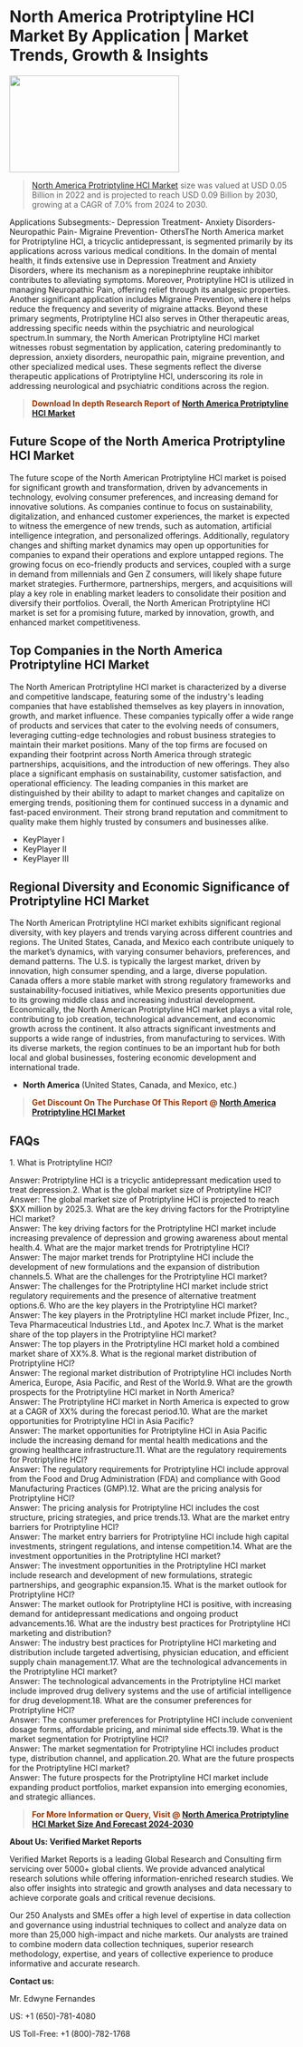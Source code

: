 <p><h1>North America Protriptyline HCl Market By Application | Market Trends, Growth & Insights</h1><p><img class="aligncenter size-medium wp-image-105565" src="https://ffe5etoiles.com/wp-content/uploads/2025/01/MST7-300x171.png" alt="" width="300" height="171" /></p><blockquote><p><a href="https://www.verifiedmarketreports.com/download-sample/?rid=71438&utm_source=Github-NA&utm_medium=384" target="_blank">North America Protriptyline HCl Market</a> size was valued at USD 0.05 Billion in 2022 and is projected to reach USD 0.09 Billion by 2030, growing at a CAGR of 7.0% from 2024 to 2030.</p></blockquote>Applications Subsegments:- Depression Treatment- Anxiety Disorders- Neuropathic Pain- Migraine Prevention- OthersThe North America market for Protriptyline HCl, a tricyclic antidepressant, is segmented primarily by its applications across various medical conditions. In the domain of mental health, it finds extensive use in Depression Treatment and Anxiety Disorders, where its mechanism as a norepinephrine reuptake inhibitor contributes to alleviating symptoms. Moreover, Protriptyline HCl is utilized in managing Neuropathic Pain, offering relief through its analgesic properties. Another significant application includes Migraine Prevention, where it helps reduce the frequency and severity of migraine attacks. Beyond these primary segments, Protriptyline HCl also serves in Other therapeutic areas, addressing specific needs within the psychiatric and neurological spectrum.In summary, the North American Protriptyline HCl market witnesses robust segmentation by application, catering predominantly to depression, anxiety disorders, neuropathic pain, migraine prevention, and other specialized medical uses. These segments reflect the diverse therapeutic applications of Protriptyline HCl, underscoring its role in addressing neurological and psychiatric conditions across the region.</p><blockquote><p><span style="color: #993300;"><strong>Download In depth Research Report of <a href="https://www.verifiedmarketreports.com/download-sample/?rid=71438&utm_source=Github-NA&utm_medium=384">North America Protriptyline HCl Market</a></strong></span></p></blockquote><h2>Future Scope of the North America Protriptyline HCl Market</h2><p>The future scope of the North American Protriptyline HCl market is poised for significant growth and transformation, driven by advancements in technology, evolving consumer preferences, and increasing demand for innovative solutions. As companies continue to focus on sustainability, digitalization, and enhanced customer experiences, the market is expected to witness the emergence of new trends, such as automation, artificial intelligence integration, and personalized offerings. Additionally, regulatory changes and shifting market dynamics may open up opportunities for companies to expand their operations and explore untapped regions. The growing focus on eco-friendly products and services, coupled with a surge in demand from millennials and Gen Z consumers, will likely shape future market strategies. Furthermore, partnerships, mergers, and acquisitions will play a key role in enabling market leaders to consolidate their position and diversify their portfolios. Overall, the North American Protriptyline HCl market is set for a promising future, marked by innovation, growth, and enhanced market competitiveness.</p><h2>Top Companies in the North America Protriptyline HCl Market</h2><p>The North American Protriptyline HCl market is characterized by a diverse and competitive landscape, featuring some of the industry's leading companies that have established themselves as key players in innovation, growth, and market influence. These companies typically offer a wide range of products and services that cater to the evolving needs of consumers, leveraging cutting-edge technologies and robust business strategies to maintain their market positions. Many of the top firms are focused on expanding their footprint across North America through strategic partnerships, acquisitions, and the introduction of new offerings. They also place a significant emphasis on sustainability, customer satisfaction, and operational efficiency. The leading companies in this market are distinguished by their ability to adapt to market changes and capitalize on emerging trends, positioning them for continued success in a dynamic and fast-paced environment. Their strong brand reputation and commitment to quality make them highly trusted by consumers and businesses alike.</p><p><ul><li>KeyPlayer I </li><li> KeyPlayer II </li><li> KeyPlayer III</li></ul></p><h2>Regional Diversity and Economic Significance of Protriptyline HCl Market</h2><p>The North American Protriptyline HCl market exhibits significant regional diversity, with key players and trends varying across different countries and regions. The United States, Canada, and Mexico each contribute uniquely to the market’s dynamics, with varying consumer behaviors, preferences, and demand patterns. The U.S. is typically the largest market, driven by innovation, high consumer spending, and a large, diverse population. Canada offers a more stable market with strong regulatory frameworks and sustainability-focused initiatives, while Mexico presents opportunities due to its growing middle class and increasing industrial development. Economically, the North American Protriptyline HCl market plays a vital role, contributing to job creation, technological advancement, and economic growth across the continent. It also attracts significant investments and supports a wide range of industries, from manufacturing to services. With its diverse markets, the region continues to be an important hub for both local and global businesses, fostering economic development and international trade.</p><ul> <li><strong>North America</strong> (United States, Canada, and Mexico, etc.)</li></ul><blockquote><p><span style="color: #993300;"><strong>Get Discount On The Purchase Of This Report @ <a href="https://www.verifiedmarketreports.com/ask-for-discount/?rid=71438&utm_source=Github-NA&utm_medium=384">North America Protriptyline HCl Market</a></strong></span></p></blockquote><h2>FAQs</h2><p>1. What is Protriptyline HCl?</div><div>Answer: Protriptyline HCl is a tricyclic antidepressant medication used to treat depression.2. What is the global market size of Protriptyline HCl?</div><div>Answer: The global market size of Protriptyline HCl is projected to reach $XX million by 2025.3. What are the key driving factors for the Protriptyline HCl market?</div><div>Answer: The key driving factors for the Protriptyline HCl market include increasing prevalence of depression and growing awareness about mental health.4. What are the major market trends for Protriptyline HCl?</div><div>Answer: The major market trends for Protriptyline HCl include the development of new formulations and the expansion of distribution channels.5. What are the challenges for the Protriptyline HCl market?</div><div>Answer: The challenges for the Protriptyline HCl market include strict regulatory requirements and the presence of alternative treatment options.6. Who are the key players in the Protriptyline HCl market?</div><div>Answer: The key players in the Protriptyline HCl market include Pfizer, Inc., Teva Pharmaceutical Industries Ltd., and Apotex Inc.7. What is the market share of the top players in the Protriptyline HCl market?</div><div>Answer: The top players in the Protriptyline HCl market hold a combined market share of XX%.8. What is the regional market distribution of Protriptyline HCl?</div><div>Answer: The regional market distribution of Protriptyline HCl includes North America, Europe, Asia Pacific, and Rest of the World.9. What are the growth prospects for the Protriptyline HCl market in North America?</div><div>Answer: The Protriptyline HCl market in North America is expected to grow at a CAGR of XX% during the forecast period.10. What are the market opportunities for Protriptyline HCl in Asia Pacific?</div><div>Answer: The market opportunities for Protriptyline HCl in Asia Pacific include the increasing demand for mental health medications and the growing healthcare infrastructure.11. What are the regulatory requirements for Protriptyline HCl?</div><div>Answer: The regulatory requirements for Protriptyline HCl include approval from the Food and Drug Administration (FDA) and compliance with Good Manufacturing Practices (GMP).12. What are the pricing analysis for Protriptyline HCl?</div><div>Answer: The pricing analysis for Protriptyline HCl includes the cost structure, pricing strategies, and price trends.13. What are the market entry barriers for Protriptyline HCl?</div><div>Answer: The market entry barriers for Protriptyline HCl include high capital investments, stringent regulations, and intense competition.14. What are the investment opportunities in the Protriptyline HCl market?</div><div>Answer: The investment opportunities in the Protriptyline HCl market include research and development of new formulations, strategic partnerships, and geographic expansion.15. What is the market outlook for Protriptyline HCl?</div><div>Answer: The market outlook for Protriptyline HCl is positive, with increasing demand for antidepressant medications and ongoing product advancements.16. What are the industry best practices for Protriptyline HCl marketing and distribution?</div><div>Answer: The industry best practices for Protriptyline HCl marketing and distribution include targeted advertising, physician education, and efficient supply chain management.17. What are the technological advancements in the Protriptyline HCl market?</div><div>Answer: The technological advancements in the Protriptyline HCl market include improved drug delivery systems and the use of artificial intelligence for drug development.18. What are the consumer preferences for Protriptyline HCl?</div><div>Answer: The consumer preferences for Protriptyline HCl include convenient dosage forms, affordable pricing, and minimal side effects.19. What is the market segmentation for Protriptyline HCl?</div><div>Answer: The market segmentation for Protriptyline HCl includes product type, distribution channel, and application.20. What are the future prospects for the Protriptyline HCl market?</div><div>Answer: The future prospects for the Protriptyline HCl market include expanding product portfolios, market expansion into emerging economies, and strategic alliances.</p><blockquote><p><span style="color: #993300;"><strong>For More Information or Query, Visit @ <a href="https://www.verifiedmarketreports.com/product/protriptyline-hcl-market-insights-2019-global-and-chinese-analysis-and-forecast-to-2024/">North America Protriptyline HCl Market Size And Forecast 2024-2030</a></strong></span></p></blockquote><p><strong>About Us: Verified Market Reports</strong></p><p>Verified Market Reports is a leading Global Research and Consulting firm servicing over 5000+ global clients. We provide advanced analytical research solutions while offering information-enriched research studies. We also offer insights into strategic and growth analyses and data necessary to achieve corporate goals and critical revenue decisions.</p><p>Our 250 Analysts and SMEs offer a high level of expertise in data collection and governance using industrial techniques to collect and analyze data on more than 25,000 high-impact and niche markets. Our analysts are trained to combine modern data collection techniques, superior research methodology, expertise, and years of collective experience to produce informative and accurate research.</p><p><strong>Contact us:</strong></p><p>Mr. Edwyne Fernandes</p><p>US: +1 (650)-781-4080</p><p>US Toll-Free: +1 (800)-782-1768</p>
